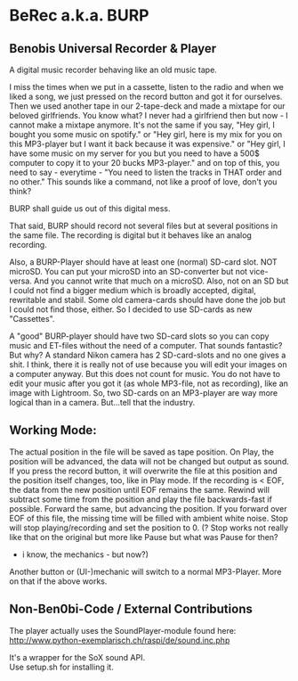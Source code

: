 # BeRec a.k.a. BURP
## Benobis Universal Recorder & Player

A digital music recorder behaving like an old music tape.    

I miss the times when we put in a cassette, listen to the radio and when we liked a song,
we just pressed on the record button and got it for ourselves. Then we used another tape
in our 2-tape-deck and made a mixtape for our beloved girlfriends. You know what? I never had a girlfriend then but now - I cannot make a mixtape anymore. It's not the same if you
say, "Hey girl, I bought you some music on spotify." or "Hey girl, here is my mix for you on this
MP3-player but I want it back because it was expensive." or "Hey girl, I have some music on 
my server for you but you need to have a 500$ computer to copy it to your 20 bucks MP3-player."
and on top of this, you need to say - everytime - "You need to listen the tracks in THAT order 
and no other." This sounds like a command, not like a proof of love, don't you think?

BURP shall guide us out of this digital mess.

That said, BURP should record not several files but at several positions
in the same file. The recording is digital but it behaves like an analog recording.

Also, a BURP-Player should have at least one (normal) SD-card slot. NOT microSD. You can put
your microSD into an SD-converter but not vice-versa. And you cannot write that much on a microSD. Also, not on an SD but I could not find a bigger medium which is broadly accepted, digital,
rewritable and stabil. Some old camera-cards should have done the job but I could not find those, either. So I decided to use SD-cards as new "Cassettes".

A "good" BURP-player should have two SD-card slots so you can copy music and ET-files without the
need of a computer. That sounds fantastic? But why? A standard Nikon camera has 2 SD-card-slots
and no one gives a shit. I think, there it is really not of use because you will edit your
images on a computer anyway. But this does not count for music. You do not have to edit your
music after you got it (as whole MP3-file, not as recording), like an image with Lightroom.
So, two SD-cards on an MP3-player are way more logical than in a camera. 
But...tell that the industry.

## Working Mode:

The actual position in the file will be saved as tape position.
On Play, the position will be advanced, the data will not be changed but output as sound.
If you press the record button, it will overwrite the file at this position and the position
itself changes, too, like in Play mode. If the recording is < EOF, the data from the new position
until EOF remains the same.
Rewind will subtract some time from the position and play the file backwards-fast if possible.
Forward the same, but advancing the position.
If you forward over EOF of this file, the missing time will be filled with ambient white noise.
Stop will stop playing/recording and set the position to 0. 
(? Stop works not really like that on the original but more like Pause but what was Pause for then?
- i know, the mechanics - but now?)

Another button or (UI-)mechanic will switch to a normal MP3-Player. More on that if the above works.

## Non-Ben0bi-Code / External Contributions
The player actually uses the SoundPlayer-module found here:    
http://www.python-exemplarisch.ch/raspi/de/sound.inc.php    

It's a wrapper for the SoX sound API.    
Use setup.sh for installing it.
